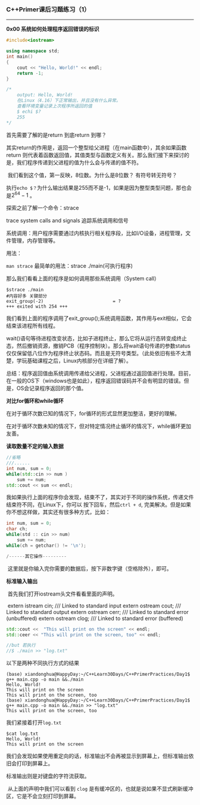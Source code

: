 ### C++Primer课后习题练习（1）

---

**0x00 系统如何处理程序返回错误的标识**

```c++
#include<iostream>

using namespace std;
int main()
{
    cout << "Hello, World!" << endl;
    return -1;  
}

/*
	output: Hello, World!
	在Linux（4.16）下正常输出，并且没有什么异常。
	查看环境变量记录上次程序所返回的值
	$ echi $?
	255
*/
```

首先需要了解的是return 到底return 到哪？

​	其实return的作用是，返回一个整型给父进程（在main函数中），其余如果函数return 则代表着函数返回值，其值类型与函数定义有关。那么我们接下来探讨的是，我们程序传递到父进程的值为什么会与传递的值不符。

​	我们看到这个值，第一反映，8位数。为什么是8位数？ 有符号转无符号？

执行`echo $？`为什么输出结果是255而不是-1，如果是因为整型类型问题，那也会是$2^{64}-1$ 。

探索之前了解一个命令：strace

 trace system calls and signals  追踪系统调用和信号

系统调用：用户程序需要通过内核执行相关程序段，比如I/O设备，进程管理，文件管理，内存管理等。

用法：

`man strace` 最简单的用法：strace  ./main(可执行程序)

那么我们看看上面的程序是如何调用那些系统调用（System call）

```shell
$strace ./main 
#内容好多 关键部分
exit_group(-2)                          = ?
+++ exited with 254 +++
```

我们看到上面的程序调用了exit_group();系统调用函数，其作用与exit相似，它会结束该进程所有线程。

​	wait()语句等待进程改变状态，比如子进程终止，那么它将从运行态转变成终止态，然后撤销资源，撤销PCB（程序控制块）。那么将wait语句传递的参数status仅仅保留低八位作为程序终止状态码。而且是无符号类型。（此处依旧有些不太清楚，学玩基础课程之后，Linux内核部分在详细了解）。

​	总结：程序返回值由系统调用传递给父进程，父进程通过返回值进行处理。目前，在一般的OS下（windows也是如此），程序返回错误码并不会有明显的错误。但是，OS会记录程序返回的那个值。

**对比for循环和while循环**

​	在对于循环次数已知的情况下，for循环的形式显然更加整洁，更好的理解。

​	在对于循环次数未知的情况下，但对特定情况终止循环的情况下，while循环更加友善。

**读取数量不定的输入数据**

```c++
//省略
///......
int num, sum = 0;
while(std::cin >> num )
    sum += num;
std::cout << sum << endl;
```

​		我如果执行上面的程序你会发现，结束不了，其实对于不同的操作系统，传递文件结束符不同，在Linux下，你可以 按下回车，然后`ctrl + d`, 完美解决。但是如果你不想这样做，其实还有很多种方式，比如：

```c++
int num, sum = 0;
char ch;
while(std :: cin >> num)
    sum += num;
while(ch = getchar() != '\n');

/------其它操作---------
```

​	这里就是你输入完你需要的数据后，按下非数字键（空格除外），即可。

**标准输入输出**

​	首先我们打开iostream头文件看看里面的声明。

​	extern istream cin;		/// Linked to standard input
 	extern ostream cout;		/// Linked to standard output
	extern ostream cerr;		/// Linked to standard error (unbuffered)
	extern ostream clog;		/// Linked to standard error (buffered)

```c++
std::cout <<  "This will print on the screen" << endl;
std::ceer << "This will print on the screen, too" << endl;

//but 若执行 
//$ ./main >> "log.txt"
```

以下是两种不同执行方式的结果

```shell
(base) xiandonghua@HappyDay:~/C++Learn30Days/C++PrimerPractices/Day1$ g++ main.cpp -o main &&./main
Hello, World!
This will print on the screen
This will print on the screen, too
(base) xiandonghua@HappyDay:~/C++Learn30Days/C++PrimerPractices/Day1$ g++ main.cpp -o main &&./main >> "log.txt"
This will print on the screen, too
```

我们紧接着打开`log.txt`

```shell
$cat log.txt
Hello, World!
This will print on the screen
```

我们会发现如果使用重定向的话，标准输出不会再被显示到屏幕上，但标准输出依旧会打印到屏幕上。

标准输出则是对键盘的字符流获取。

​	从上面的声明中我们可以看到 `clog` 是有缓冲区的，也就是说如果不显式刷新缓冲区，它是不会立刻打印到屏幕。





 



 

